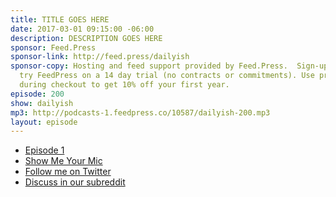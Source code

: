 ```yaml
---
title: TITLE GOES HERE
date: 2017-03-01 09:15:00 -06:00
description: DESCRIPTION GOES HERE
sponsor: Feed.Press
sponsor-link: http://feed.press/dailyish
sponsor-copy: Hosting and feed support provided by Feed.Press.  Sign-up today and
  try FeedPress on a 14 day trial (no contracts or commitments). Use promo code "dailyish"
  during checkout to get 10% off your first year.
episode: 200
show: dailyish
mp3: http://podcasts-1.feedpress.co/10587/dailyish-200.mp3
layout: episode
---
```



* [Episode 1](http://goodstuff.fm/dailyish/1)
* [Show Me Your Mic](http://goodstuff.fm/smym)
* [Follow me on Twitter](https://twitter.com/ichris)
* [Discuss in our subreddit](https://www.reddit.com/r/Goodstuff_fm/comments/5wwpqh/dailyish_200_verbal_diarrhea_part_2/)
